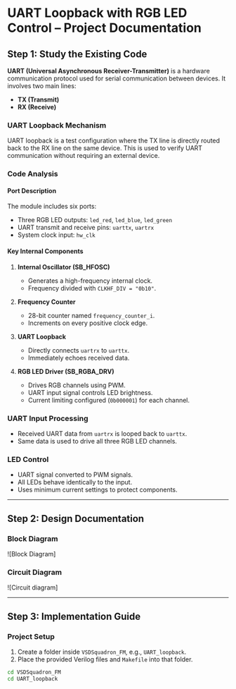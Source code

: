 # UART Loopback with RGB LED Control – Project Documentation

## Step 1: Study the Existing Code

**UART (Universal Asynchronous Receiver-Transmitter)** is a hardware communication protocol used for serial communication between devices. It involves two main lines:
- **TX (Transmit)**
- **RX (Receive)**

### UART Loopback Mechanism
UART loopback is a test configuration where the TX line is directly routed back to the RX line on the same device. This is used to verify UART communication without requiring an external device.

### Code Analysis

#### Port Description
The module includes six ports:
- Three RGB LED outputs: `led_red`, `led_blue`, `led_green`
- UART transmit and receive pins: `uarttx`, `uartrx`
- System clock input: `hw_clk`

#### Key Internal Components

1. **Internal Oscillator (SB_HFOSC)**
   - Generates a high-frequency internal clock.
   - Frequency divided with `CLKHF_DIV = "0b10"`.

2. **Frequency Counter**
   - 28-bit counter named `frequency_counter_i`.
   - Increments on every positive clock edge.

3. **UART Loopback**
   - Directly connects `uartrx` to `uarttx`.
   - Immediately echoes received data.

4. **RGB LED Driver (SB_RGBA_DRV)**
   - Drives RGB channels using PWM.
   - UART input signal controls LED brightness.
   - Current limiting configured (`0b000001`) for each channel.

### UART Input Processing
- Received UART data from `uartrx` is looped back to `uarttx`.
- Same data is used to drive all three RGB LED channels.

### LED Control
- UART signal converted to PWM signals.
- All LEDs behave identically to the input.
- Uses minimum current settings to protect components.

---

## Step 2: Design Documentation

### Block Diagram
![Block Diagram]

### Circuit Diagram
![Circuit diagram]

---

## Step 3: Implementation Guide

### Project Setup
1. Create a folder inside `VSDSquadron_FM`, e.g., `UART_loopback`.
2. Place the provided Verilog files and `Makefile` into that folder.

```bash
cd VSDSquadron_FM
cd UART_loopback
